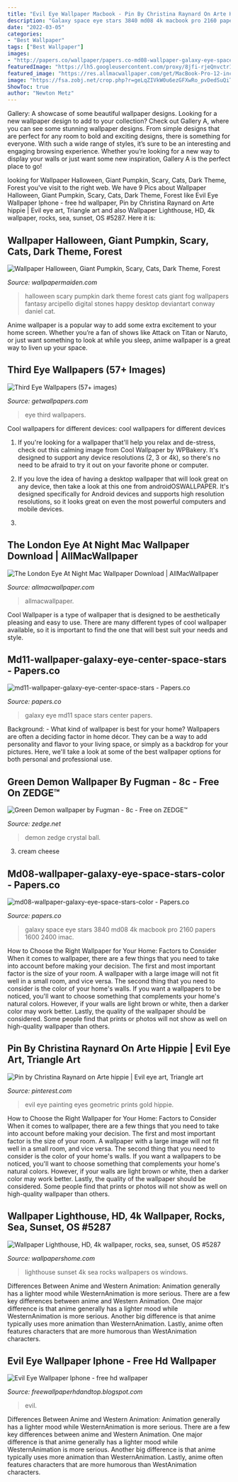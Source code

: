 ```yaml
---
title: "Evil Eye Wallpaper Macbook - Pin By Christina Raynard On Arte Hippie"
description: "Galaxy space eye stars 3840 md08 4k macbook pro 2160 papers 1600 2400 imac"
date: "2022-03-05"
categories:
- "Best Wallpaper"
tags: ["Best Wallpaper"]
images:
- "http://papers.co/wallpaper/papers.co-md08-wallpaper-galaxy-eye-space-stars-color-36-3840x2400-4k-wallpaper.jpg"
featuredImage: "https://lh5.googleusercontent.com/proxy/8jfi-rjeQnvctr1P31G4mDTEgPb3MuWu2XoqagMkQZzlkamjDNg2uL5lvr9FDIeJphkdFxHshjhWIeefNXKr9YZR6K-3o-7zeqHR039D-_nYYvkAVCQS-htn3dBwSrK1=w1200-h630-p-k-no-nu"
featured_image: "https://res.allmacwallpaper.com/get/MacBook-Pro-12-inch-4K-Retina-wallpapers/The-London-Eye-At-Night-2304x1440/8132-14.jpg"
image: "https://fsa.zobj.net/crop.php?r=geLqZIVkW0u6ezGFXwRo_pvDedSuQiTCR0ARdAPcRXr9Pr9shz8EX2npJH21wBRhSveMNFfDgSEN36dw1-w7XqEa_IO6mY4ac3LpjMvh5qsr68DBLptWUIJ15eREuRZuFwdJIzVXMyqOiFiF"
ShowToc: true
author: "Newton Metz"
---
```



Gallery: A showcase of some beautiful wallpaper designs.
Looking for a new wallpaper design to add to your collection? Check out Gallery A, where you can see some stunning wallpaper designs. From simple designs that are perfect for any room to bold and exciting designs, there is something for everyone. With such a wide range of styles, it’s sure to be an interesting and engaging browsing experience. Whether you’re looking for a new way to display your walls or just want some new inspiration, Gallery A is the perfect place to go!
		
		
		
		
		
		
		
	

		
looking for Wallpaper Halloween, Giant Pumpkin, Scary, Cats, Dark Theme, Forest you've visit to the right web. We have 9 Pics about Wallpaper Halloween, Giant Pumpkin, Scary, Cats, Dark Theme, Forest like Evil Eye Wallpaper Iphone - free hd wallpaper, Pin by Christina Raynard on Arte hippie | Evil eye art, Triangle art and also Wallpaper Lighthouse, HD, 4k wallpaper, rocks, sea, sunset, OS #5287. Here it is:
		
    
## Wallpaper Halloween, Giant Pumpkin, Scary, Cats, Dark Theme, Forest

<img loading=lazy src="http://www.wallpapermaiden.com/image/2016/11/01/halloween-giant-pumpkin-scary-cats-dark-theme-forest-fog-stones-fantasy-8615-resized.jpg" onerror="this.onerror=null;this.src='https://tse4.mm.bing.net/th?id=OIP.I0CRco_Txq04xNmjh6uzUgHaEo&amp;pid=15.1';" alt="Wallpaper Halloween, Giant Pumpkin, Scary, Cats, Dark Theme, Forest">

_Source: wallpapermaiden.com_

>halloween scary pumpkin dark theme forest cats giant fog wallpapers fantasy arcipello digital stones happy desktop deviantart conway daniel cat. 

	

Anime wallpaper is a popular way to add some extra excitement to your home screen. Whether you’re a fan of shows like Attack on Titan or Naruto, or just want something to look at while you sleep, anime wallpaper is a great way to liven up your space.

    
## Third Eye Wallpapers (57+ Images)

<img loading=lazy src="http://getwallpapers.com/wallpaper/full/7/0/e/932008-beautiful-third-eye-wallpapers-1920x1080-images.jpg" onerror="this.onerror=null;this.src='https://tse1.mm.bing.net/th?id=OIP.I7Lkgf9tnMQ9RR2l0wWSUAHaEK&amp;pid=15.1';" alt="Third Eye Wallpapers (57+ images)">

_Source: getwallpapers.com_

>eye third wallpapers. 

	

Cool wallpapers for different devices:
cool wallpapers for different devices 

1. If you're looking for a wallpaper that'll help you relax and de-stress, check out this calming image from Cool Wallpaper by WPBakery. It's designed to support any device resolutions (2, 3 or 4k), so there's no need to be afraid to try it out on your favorite phone or computer.

2. If you love the idea of having a desktop wallpaper that will look great on any device, then take a look at this one from androidOSWALLPAPER. It's designed specifically for Android devices and supports high resolution resolutions, so it looks great on even the most powerful computers and mobile devices.

3.

    
## The London Eye At Night Mac Wallpaper Download | AllMacWallpaper

<img loading=lazy src="https://res.allmacwallpaper.com/get/MacBook-Pro-12-inch-4K-Retina-wallpapers/The-London-Eye-At-Night-2304x1440/8132-14.jpg" onerror="this.onerror=null;this.src='https://tse1.mm.bing.net/th?id=OIP.jwv6f1jOhDXS3hud3wKPygHaEo&amp;pid=15.1';" alt="The London Eye At Night Mac Wallpaper Download | AllMacWallpaper">

_Source: allmacwallpaper.com_

>allmacwallpaper. 

	

Cool Wallpaper is a type of wallpaper that is designed to be aesthetically pleasing and easy to use. There are many different types of cool wallpaper available, so it is important to find the one that will best suit your needs and style.

    
## Md11-wallpaper-galaxy-eye-center-space-stars - Papers.co

<img loading=lazy src="http://papers.co/wallpaper/papers.co-md11-wallpaper-galaxy-eye-center-space-stars-8-wallpaper.jpg" onerror="this.onerror=null;this.src='https://tse2.mm.bing.net/th?id=OIP.YxG_Lz8wmcc5SfRmzgJKYwHaHa&amp;pid=15.1';" alt="md11-wallpaper-galaxy-eye-center-space-stars - Papers.co">

_Source: papers.co_

>galaxy eye md11 space stars center papers. 

	

Background: - What kind of wallpaper is best for your home?
Wallpapers are often a deciding factor in home décor. They can be a way to add personality and flavor to your living space, or simply as a backdrop for your pictures. Here, we'll take a look at some of the best wallpaper options for both personal and professional use.

    
## Green Demon Wallpaper By Fugman - 8c - Free On ZEDGE™

<img loading=lazy src="https://fsa.zobj.net/crop.php?r=geLqZIVkW0u6ezGFXwRo_pvDedSuQiTCR0ARdAPcRXr9Pr9shz8EX2npJH21wBRhSveMNFfDgSEN36dw1-w7XqEa_IO6mY4ac3LpjMvh5qsr68DBLptWUIJ15eREuRZuFwdJIzVXMyqOiFiF" onerror="this.onerror=null;this.src='https://tse1.mm.bing.net/th?id=OIP.Nn-NUDMhNuAHMthhZrCO7QHaLH&amp;pid=15.1';" alt="Green Demon wallpaper by Fugman - 8c - Free on ZEDGE™">

_Source: zedge.net_

>demon zedge crystal ball. 

	

3. cream cheese 

    
## Md08-wallpaper-galaxy-eye-space-stars-color - Papers.co

<img loading=lazy src="http://papers.co/wallpaper/papers.co-md08-wallpaper-galaxy-eye-space-stars-color-36-3840x2400-4k-wallpaper.jpg" onerror="this.onerror=null;this.src='https://tse2.mm.bing.net/th?id=OIP.w_OiZWFoOtE4oPSHhxGArwHaEo&amp;pid=15.1';" alt="md08-wallpaper-galaxy-eye-space-stars-color - Papers.co">

_Source: papers.co_

>galaxy space eye stars 3840 md08 4k macbook pro 2160 papers 1600 2400 imac. 

	

How to Choose the Right Wallpaper for Your Home: Factors to Consider
When it comes to wallpaper, there are a few things that you need to take into account before making your decision. The first and most important factor is the size of your room. A wallpaper with a large image will not fit well in a small room, and vice versa. 
The second thing that you need to consider is the color of your home's walls. If you want a wallpapers to be noticed, you'll want to choose something that complements your home's natural colors. However, if your walls are light brown or white, then a darker color may work better. 
Lastly, the quality of the wallpaper should be considered. Some people find that prints or photos will not show as well on high-quality wallpaper than others.

    
## Pin By Christina Raynard On Arte Hippie | Evil Eye Art, Triangle Art

<img loading=lazy src="https://i.pinimg.com/736x/28/c5/8c/28c58c4e6b88abd2118bbff15db80af3.jpg" onerror="this.onerror=null;this.src='https://tse2.mm.bing.net/th?id=OIP.lE0RDcnFFJDMXUOrIy9uGAHaLG&amp;pid=15.1';" alt="Pin by Christina Raynard on Arte hippie | Evil eye art, Triangle art">

_Source: pinterest.com_

>evil eye painting eyes geometric prints gold hippie. 

	

How to Choose the Right Wallpaper for Your Home: Factors to Consider
When it comes to wallpaper, there are a few things that you need to take into account before making your decision. The first and most important factor is the size of your room. A wallpaper with a large image will not fit well in a small room, and vice versa. 
The second thing that you need to consider is the color of your home's walls. If you want a wallpapers to be noticed, you'll want to choose something that complements your home's natural colors. However, if your walls are light brown or white, then a darker color may work better. 
Lastly, the quality of the wallpaper should be considered. Some people find that prints or photos will not show as well on high-quality wallpaper than others.

    
## Wallpaper Lighthouse, HD, 4k Wallpaper, Rocks, Sea, Sunset, OS #5287

<img loading=lazy src="http://wallpapershome.com/images/pages/pic_h/5287.jpg" onerror="this.onerror=null;this.src='https://tse3.mm.bing.net/th?id=OIP.45WvlCoTRyVcj8J5mMKvQAHaEK&amp;pid=15.1';" alt="Wallpaper Lighthouse, HD, 4k wallpaper, rocks, sea, sunset, OS #5287">

_Source: wallpapershome.com_

>lighthouse sunset 4k sea rocks wallpapers os windows. 

	

Differences Between Anime and Western Animation: Animation generally has a lighter mood while WesternAnimation is more serious.
There are a few key differences between anime and Western Animation. One major difference is that anime generally has a lighter mood while WesternAnimation is more serious. Another big difference is that anime typically uses more animation than WesternAnimation. Lastly, anime often features characters that are more humorous than WestAnimation characters.

    
## Evil Eye Wallpaper Iphone - Free Hd Wallpaper

<img loading=lazy src="https://lh5.googleusercontent.com/proxy/8jfi-rjeQnvctr1P31G4mDTEgPb3MuWu2XoqagMkQZzlkamjDNg2uL5lvr9FDIeJphkdFxHshjhWIeefNXKr9YZR6K-3o-7zeqHR039D-_nYYvkAVCQS-htn3dBwSrK1=w1200-h630-p-k-no-nu" onerror="this.onerror=null;this.src='https://tse2.mm.bing.net/th?id=OIP.2fujyGCnIF7ltg0zKUA8WQHaFm&amp;pid=15.1';" alt="Evil Eye Wallpaper Iphone - free hd wallpaper">

_Source: freewallpaperhdandtop.blogspot.com_

>evil. 

	

Differences Between Anime and Western Animation: Animation generally has a lighter mood while WesternAnimation is more serious.
There are a few key differences between anime and Western Animation. One major difference is that anime generally has a lighter mood while WesternAnimation is more serious. Another big difference is that anime typically uses more animation than WesternAnimation. Lastly, anime often features characters that are more humorous than WestAnimation characters.

